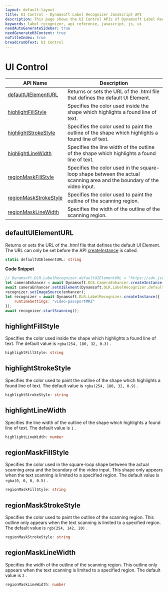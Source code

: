 ```yaml
---
layout: default-layout
title: UI Control - Dynamsoft Label Recognizer JavaScript API
description: This page shows the UI Control APIs of Dynamsoft Label Recognizer JavaScript SDK.
keywords: label recognizer, api reference, javascript, js, ui
needAutoGenerateSidebar: true
needGenerateH3Content: true
noTitleIndex: true
breadcrumbText: UI Control
---
```


# UI Control

| API Name | Description |
|---|---|
| [defaultUIElementURL](#defaultuielementurl) | Returns or sets the URL of the .html file that defines the default UI Element. |
| [highlightFillStyle](#highlightfillstyle) | Specifies the color used inside the shape which highlights a found line of text.  |
| [highlightStrokeStyle](#highlightstrokestyle) | Specifies the color used to paint the outline of the shape which highlights a found line of text. |
| [highlightLineWidth](#highlightlinewidth) | Specifies the line width of the outline of the shape which highlights a found line of text. |
| [regionMaskFillStyle](#regionmaskfillstyle) | Specifies the color used in the square-loop shape between the actual scanning area and the boundary of the video input. |
| [regionMaskStrokeStyle](#regionmaskstrokestyle) | Specifies the color used to paint the outline of the scanning region. |
| [regionMaskLineWidth](#regionmasklinewidth) | Specifies the width of the outline of the scanning region. |

## defaultUIElementURL

Returns or sets the URL of the *.html* file that defines the default UI Element. The URL can only be set before the API [createInstance](#createinstance) is called.

```typescript
static defaultUIElementURL: string
```

**Code Snippet**

```js
// Dynamsoft.DLR.LabelRecognizer.defaultUIElementURL = "https://cdn.jsdelivr.net/npm/dynamsoft-label-recognizer@2.2.1/dist/dlr.ui.html";
let cameraEnhancer = await Dynamsoft.DCE.CameraEnhancer.createInstance();
await cameraEnhancer.setUIElement(Dynamsoft.DLR.LabelRecognizer.defaultUIElementURL);
recognizer.setImageSource(enhancer);
let recognizer = await Dynamsoft.DLR.LabelRecognizer.createInstance({
    runtimeSettings: "video-passportMRZ"
});
await recognizer.startScanning();
```

## highlightFillStyle

Specifies the color used inside the shape which highlights a found line of text. The default value is `rgba(254, 180, 32, 0.3)` .

```typescript
highlightFillStyle: string
```

## highlightStrokeStyle

Specifies the color used to paint the outline of the shape which highlights a found line of text. The default value is `rgba(254, 180, 32, 0.9)` .

```typescript
highlightStrokeStyle: string
```

## highlightLineWidth

Specifies the line width of the outline of the shape which highlights a found line of text. The default value is `1` .

```typescript
highlightLineWidth: number
```

## regionMaskFillStyle

Specifies the color used in the square-loop shape between the actual scanning area and the boundary of the video input. This shape only appears when the text scanning is limited to a specified region. The default value is `rgba(0, 0, 0, 0.5)` .

```typescript
regionMaskFillStyle: string
```

## regionMaskStrokeStyle

Specifies the color used to paint the outline of the scanning region. This outline only appears when the text scanning is limited to a specified region. The default value is `rgb(254, 142, 20)` .

```typescript
regionMaskStrokeStyle: string
```

## regionMaskLineWidth

Specifies the width of the outline of the scanning region. This outline only appears when the text scanning is limited to a specified region. The default value is `2` .

```typescript
regionMaskLineWidth: number
```
